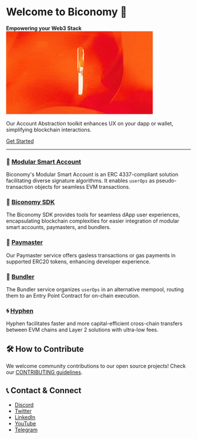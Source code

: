 # Welcome to Biconomy 🍊
**Empowering your Web3 Stack**  
<img src="https://raw.githubusercontent.com/bcnmy/.github/master/assets/biconomy.gif" width="400" alt="Biconomy Logo">

Our Account Abstraction toolkit enhances UX on your dapp or wallet, simplifying blockchain interactions.

[Get Started](https://docs.biconomy.io)

---

### 🧩 [Modular Smart Account](https://github.com/bcnmy/scw-contracts)

Biconomy's Modular Smart Account is an ERC 4337-compliant solution facilitating diverse signature algorithms. It enables `userOps` as pseudo-transaction objects for seamless EVM transactions.

### 🔑 [Biconomy SDK](https://github.com/bcnmy/biconomy-client-sdk)
The Biconomy SDK provides tools for seamless dApp user experiences, encapsulating blockchain complexities for easier integration of modular smart accounts, paymasters, and bundlers.

### 🍊 [Paymaster](https://github.com/bcnmy/biconomy-paymasters)
Our Paymaster service offers gasless transactions or gas payments in supported ERC20 tokens, enhancing developer experience.

### 🍊 [Bundler](https://github.com/bcnmy/biconomy-client-sdk)
The Bundler service organizes `userOps` in an alternative mempool, routing them to an Entry Point Contract for on-chain execution.

### 🌀 [Hyphen](https://github.com/bcnmy/hyphen-sdk)
Hyphen facilitates faster and more capital-efficient cross-chain transfers between EVM chains and Layer 2 solutions with ultra-low fees.

## 🛠 How to Contribute
We welcome community contributions to our open source projects! Check our [CONTRIBUTING guidelines](https://github.com/bcnmy/scw-contracts/blob/main/CONTRIBUTING.md).

## 📞 Contact & Connect
- [Discord](https://discord.gg/biconomy)
- [Twitter](https://twitter.com/biconomy)
- [LinkedIn](https://www.linkedin.com/company/biconomy)
- [YouTube](https://www.youtube.com/channel/UC0CtA-Dw9yg-ENgav_VYjRw)
- [Telegram](https://t.me/biconomy)
